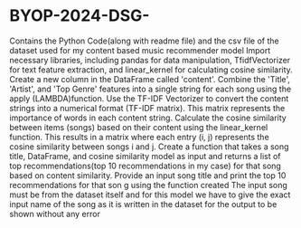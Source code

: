 # BYOP-2024-DSG-
Contains the Python Code(along with readme file) and the csv file of the dataset used for my content based music recommender model
Import necessary libraries, including pandas for data manipulation, TfidfVectorizer for text feature extraction, and linear_kernel for calculating cosine similarity.
Create a new column in the DataFrame called 'content'. Combine the 'Title', 'Artist', and 'Top Genre' features into a single string for each song using the apply (LAMBDA)function.
Use the TF-IDF Vectorizer to convert the content strings into a numerical format (TF-IDF matrix). This matrix represents the importance of words in each content string.
Calculate the cosine similarity between items (songs) based on their content using the linear_kernel function. This results in a matrix where each entry (i, j) represents the cosine similarity between songs i and j.
Create a function that takes a song title, DataFrame, and cosine similarity model as input and returns a list of top recommendations(top 10 recommendations in my case) for that song based on content similarity.
Provide an input song title and print the top 10 recommendations for that son g using the function created
The input song must be from the dataset itself and for this model we have to give the exact input name of the song as it is written in the dataset for the output to be shown without any error
